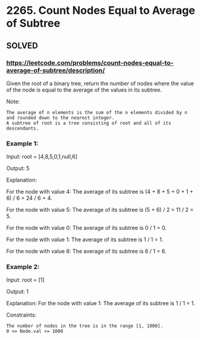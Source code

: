 # 2265. Count Nodes Equal to Average of Subtree

## SOLVED

### https://leetcode.com/problems/count-nodes-equal-to-average-of-subtree/description/

Given the root of a binary tree, return the number of nodes where the value of the node is equal to the average of the values in its subtree.

Note:

    The average of n elements is the sum of the n elements divided by n and rounded down to the nearest integer.
    A subtree of root is a tree consisting of root and all of its descendants.



### Example 1:

Input: root = [4,8,5,0,1,null,6]

Output: 5

Explanation:

For the node with value 4: The average of its subtree is (4 + 8 + 5 + 0 + 1 + 6) / 6 = 24 / 6 = 4.

For the node with value 5: The average of its subtree is (5 + 6) / 2 = 11 / 2 = 5.

For the node with value 0: The average of its subtree is 0 / 1 = 0.

For the node with value 1: The average of its subtree is 1 / 1 = 1.

For the node with value 6: The average of its subtree is 6 / 1 = 6.

### Example 2:

Input: root = [1]

Output: 1

Explanation: For the node with value 1: The average of its subtree is 1 / 1 = 1.

Constraints:

    The number of nodes in the tree is in the range [1, 1000].
    0 <= Node.val <= 1000

